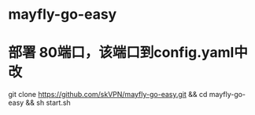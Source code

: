 # mayfly-go-easy
# 部署 80端口，该端口到config.yaml中改
git clone https://github.com/skVPN/mayfly-go-easy.git && cd mayfly-go-easy && sh start.sh